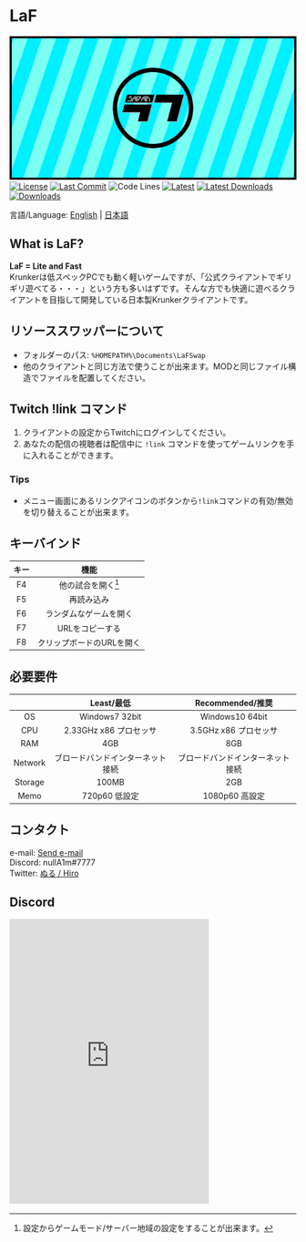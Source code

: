# LaF
![TitleImage](https://raw.githubusercontent.com/Hiro527/LaF/master/app/img/social.png)</br>
[![License](https://img.shields.io/github/license/Hiro527/LaF?style=flat-square)](https://github.com/Hiro527/LaF/blob/master/LICENSE)
[![Last Commit](https://img.shields.io/github/last-commit/Hiro527/LaF/master?style=flat-square)](https://github.com/Hiro527/LaF/tree/master)
![Code Lines](https://img.shields.io/tokei/lines/github/Hiro527/LaF?style=flat-square)
[![Latest](https://img.shields.io/github/v/release/Hiro527/LaF?style=flat-square)](https://github.com/Hiro527/LaF/releases/latest)
[![Latest Downloads](https://img.shields.io/github/downloads/Hiro527/LaF/latest/total?style=flat-square)](https://github.com/Hiro527/LaF/releases/latest)
[![Downloads](https://img.shields.io/github/downloads/Hiro527/LaF/total?style=flat-square&logo=appveyor)](https://github.com/Hiro527/LaF/releases)</br>

言語/Language: [English](https://github.com/Hiro527/LaF/blob/master/README.md) | [日本語](https://github.com/Hiro527/LaF/blob/master/README_JA.md)

## What is LaF?
**LaF = Lite and Fast**</br>
Krunkerは低スペックPCでも動く軽いゲームですが、「公式クライアントでギリギリ遊べてる・・・」という方も多いはずです。そんな方でも快適に遊べるクライアントを目指して開発している日本製Krunkerクライアントです。

## リソーススワッパーについて
- フォルダーのパス: `%HOMEPATH%\Documents\LaFSwap`
- 他のクライアントと同じ方法で使うことが出来ます。MODと同じファイル構造でファイルを配置してください。

## Twitch !link コマンド
1. クライアントの設定からTwitchにログインしてください。
2. あなたの配信の視聴者は配信中に `!link` コマンドを使ってゲームリンクを手に入れることができます。
### Tips
- メニュー画面にあるリンクアイコンのボタンから`!link`コマンドの有効/無効を切り替えることが出来ます。

## キーバインド
| キー | 機能 |
|:---:|   :---:  |
| F4  | 他の試合を開く[^1] |
| F5  | 再読み込み |
| F6  | ランダムなゲームを開く |
| F7  | URLをコピーする |
| F8  | クリップボードのURLを開く |

[^1]: 設定からゲームモード/サーバー地域の設定をすることが出来ます。

## 必要要件
|     | Least/最低 | Recommended/推奨 |
|:---:|   :---:   |      :---:      |
| OS  | Windows7 32bit | Windows10 64bit |
| CPU | 2.33GHz x86 プロセッサ | 3.5GHz x86 プロセッサ |
| RAM | 4GB | 8GB |
| Network | ブロードバンドインターネット接続 | ブロードバンドインターネット接続 |
| Storage | 100MB | 2GB |
| Memo | 720p60 低設定 | 1080p60 高設定 |

## コンタクト
e-mail: [Send e-mail](mailto:hiro527.dev@gmail.com)</br>
Discord: nullA1m#7777</br>
Twitter: [ぬる / Hiro](https://twitter.com/nullA1m)

## Discord
<iframe src="https://discord.com/widget?id=911130667448954880&theme=dark" width="350" height="500" allowtransparency="true" frameborder="0" sandbox="allow-popups allow-popups-to-escape-sandbox allow-same-origin allow-scripts"></iframe>